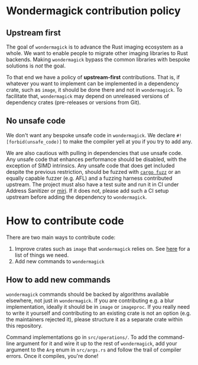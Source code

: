 # Wondermagick contribution policy

## Upstream first

The goal of `wondermagick` is to advance the Rust imaging ecosystem as a whole. We want to enable people to migrate other imaging libraries to Rust backends.  Making `wondermagick` bypass the common libraries with bespoke solutions is *not* the goal.

To that end we have a policy of **upstream-first** contributions. That is, if whatever you want to implement can be implemented in a dependency crate, such as `image`, it should be done there and not in `wondermagick`. To facilitate that, `wondermagick` may depend on unreleased versions of dependency crates (pre-releases or versions from Git).

## No unsafe code

We don't want any bespoke unsafe code in `wondermagick`. We declare `#![forbid(unsafe_code)]` to make the compiler yell at you if you try to add any.

We are also cautious with pulling in dependencies that use unsafe code. Any unsafe code that enhances performance should be disabled, with the exception of SIMD intrinsics. Any unsafe code that does get included despite the previous restriction, should be fuzzed with [`cargo fuzz`](https://github.com/rust-fuzz/cargo-fuzz) or an equally capable fuzzer (e.g. AFL) and a fuzzing harness contributed upstream. The project must also have a test suite and run it in CI under Address Sanitizer or [miri](https://github.com/rust-lang/miri). If it does not, please add such a CI setup upstream before adding the dependency to `wondermagick`.

# How to contribute code

There are two main ways to contribute code:

1. Improve crates such as `image` that `wondermagick` relies on. See [here](https://github.com/Shnatsel/wondermagick/issues/1) for a list of things we need.
1. Add new commands to `wondermagick`

## How to add new commands

`wondermagick` commands should be backed by algorithms available elsewhere, not just in `wondermagick`. If you are contributing e.g. a blur implementation, ideally it should be in `image` or `imageproc`. If you really need to write it yourself and contributing to an existing crate is not an option (e.g. the maintainers rejected it), please structure it as a separate crate within this repository.

Command implementations go in `src/operations/`. To add the command-line argument for it and wire it up to the rest of `wondermagick`, add your argument to the `Arg` enum in `src/args.rs` and follow the trail of compiler errors. Once it compiles, you're done! 
